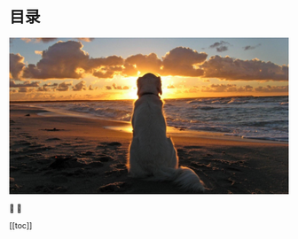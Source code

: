 # 目录
![图片](../../images/bg.jpg)

<!-- [高阶函数](/web-core/advanced/1-1/)

[数据类型](/web-core/advanced/1-2/)

[异步编程](/web-core/advanced/1-3/)

[原型链](/web-core/advanced/1-4/)

[正则表达式](/web-core/advanced/1-1/) -->

:tada: :100:

[[toc]]